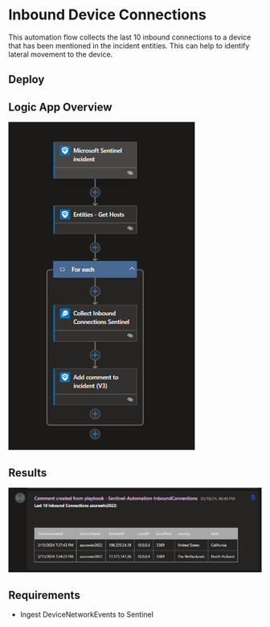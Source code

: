 # Inbound Device Connections
This automation flow collects the last 10 inbound connections to a device that has been mentioned in the incident entities. This can help to identify lateral movement to the device.

## Deploy

## Logic App Overview
![Alt text](./Images/LogicAppOverview.png "Inbound Device Connections Overview")

## Results
![Alt text](./Images/Results.png "Inbound Device Connections Results")

## Requirements
- Ingest DeviceNetworkEvents to Sentinel